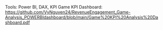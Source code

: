 Tools: Power BI, DAX, KPI 
Game KPI Dashboard: https://github.com/VyNguyen24/RevenueEngagement_Game-Analysis_POWERBIdashboard/blob/main/Game%20KPI%20Analysis%20Dashboard.pdf  
